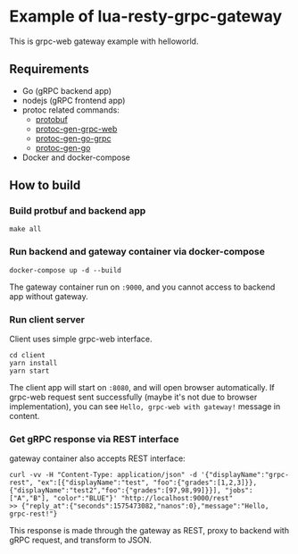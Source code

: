 # Example of lua-resty-grpc-gateway

This is grpc-web gateway example with helloworld.

## Requirements

- Go (gRPC backend app)
- nodejs (gRPC frontend app)
- protoc related commands:
  - [protobuf](https://github.com/protocolbuffers/protobuf/releases)
  - [protoc-gen-grpc-web](https://github.com/grpc/grpc-web/releases)
  - [protoc-gen-go-grpc](https://github.com/grpc/grpc-go)
  - [protoc-gen-go](https://github.com/protocolbuffers/protobuf-go)
- Docker and docker-compose

## How to build

### Build protbuf and backend app

```
make all
```

### Run backend and gateway container via docker-compose

```
docker-compose up -d --build
```

The gateway container run on `:9000`, and you cannot access to backend app without gateway.

### Run client server

Client uses simple grpc-web interface.

```
cd client
yarn install
yarn start
```

The client app will start on `:8080`, and will open browser automatically.
If grpc-web request sent successfully (maybe it's not due to browser implementation), you can see `Hello, grpc-web with gateway!` message in content.

### Get gRPC response via REST interface

gateway container also accepts REST interface:

```
curl -vv -H "Content-Type: application/json" -d '{"displayName":"grpc-rest", "ex":[{"displayName":"test", "foo":{"grades":[1,2,3]}}, {"displayName":"test2","foo":{"grades":[97,98,99]}}], "jobs":["A","B"], "color":"BLUE"}' "http://localhost:9000/rest"
>> {"reply_at":{"seconds":1575473082,"nanos":0},"message":"Hello, grpc-rest!"}
```

This response is made through the gateway as REST, proxy to backend with gRPC request, and transform to JSON.
